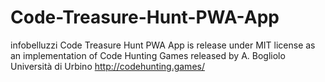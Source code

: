 # Code-Treasure-Hunt-PWA-App
infobelluzzi Code Treasure Hunt PWA App is release under MIT license as an implementation of Code Hunting Games released by A. Bogliolo Università di Urbino http://codehunting.games/
